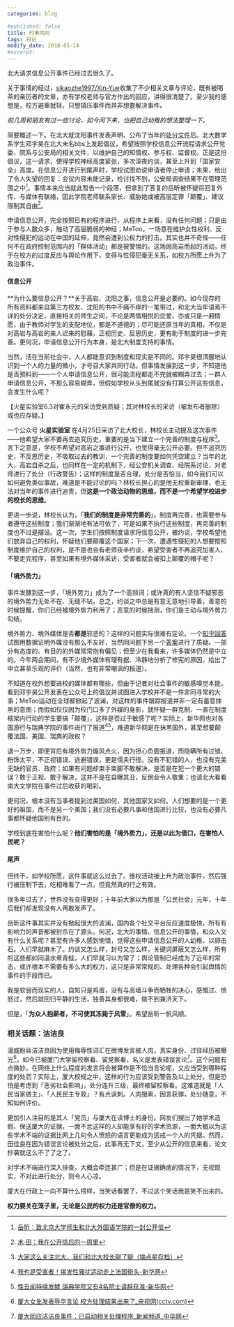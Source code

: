 ```yaml
---
categories: blog

#published: false 
title: 时事两则
tags: 日记
modify_date: 2018-05-14
#excerpt: 
---
```






北大请求信息公开事件已经过去很久了。

关于事情的经过，[sikaozhe1997/Xin-Yue](https://github.com/sikaozhe1997/Xin-Yue)收集了不少相关文章与评论，既有被喝茶的亲历者的文章，亦有学校老师与官方作出的回应，讲得很清楚了。至少我的感想是，校方避重就轻，只想镇压事件而并非想要解决事件。

*前几周和朋友有过一些讨论，如今闲下来，也把自己幼稚的想法整理一下。*

<!--more-->

简要概述一下。在北大就沈阳事件发表声明、公布了当年的[处分文件](http://m.news.cctv.com/2018/04/08/ARTIZ3BIxR8xPjoqUtJhm89T180408.shtml)后。北大数学系学生邓宇昊在北大未名bbs上发起倡议，希望按照学校信息公开流程请求公开党委、院系与公安局的相关文件，以维护自己的知情权、参与权、监督权。正是这份倡议，这一请求，使得学校神经高度紧张，多次深夜约谈，甚至上升到「国家安全」高度。在信息公开进行到尾声时，学校试图劝说申请者停止申请；未果，给出了令人失望的回复：会议内容未能记录，检讨找不到，公安局调查结果不在管理范围之中[^gkx]。事情本来应当就此暂告一个段落，但拿到了答复的岳昕被怀疑将回复外传、与媒体有联络，因此学院老师联系家长、威胁她或被高层定罪「颠覆」、建议限制其自由[^10]。

申请信息公开，完全按照已有的程序进行，从程序上来看，没有任何问题；只是由于参与人数众多，触动了高层脆弱的神经；MeToo，一场意在维护女性权利、反对性侵犯的运动在中国的延伸，竟然会遭到公权力的打击。其实也并不奇怪——任何不在政府控制范围内的「群体活动」都是被警惕的。这场因高岩而起的活动，终于在校方的过度反应与舆论作用下，变得与性侵犯毫无关系，如校方所愿上升为了政治事件。

#### 信息公开

**为什么要信息公开？**关于高岩、沈阳之事，信息公开是必要的。如今现存的所有资料都来自第三方校友、沈阳的书中不痛不痒的一笔带过，和北大当年语焉不详的处分决定。直接相关的师生之间，不论是两情相悦的恋爱、亦或只是一厢情愿，由于教师对学生的支配地位，都是不道德的；尽可能还原当年的真相，不仅是对高岩与高岩的亲人迟来的慰藉，正视历史、反思历史，更有助于制度的进一步完善。更何况，申请信息公开行为本身，是北大制度支持的事情。

当然，活在当前社会中，人人都能意识到制度和现实是不同的。邓宇昊很清醒地认识到一个人的力量的微小，才号召大家共同行动。但事情发展到这一步，不知道他是否预料到——一个人申请信息公开，很可能流程都走不完就被糊弄过去；一群人申请信息公开，不那么容易糊弄，但假如学校从头到尾就没有打算公开这些信息，会发生什么呢？

【火星实验室6.3对崔永元的采访受到质疑；其对林校长的采访（被发布者删除）或也应存疑。】

一个公众号 **火星实验室** 在4月25日采访了北大校长，林校长主动提及这次事件——他希望大家不要再去追究历史，重要的是当下建立一个完善的制度与程序[^ft]。言下之意是，学校不希望对高岩之事进行公开，也觉得毫无公开必要。但不追究历史，不反思历史，不吸取过去的教训，一个完善的制度要如何凭空建立？当年的北大，高岩自杀之后，也同样在一定的机制下，经公安机关调查、经院系讨论，对老师进行了处分（行政警告）；这样的制度是否合理，处分是否恰当，如今我们可以如何避免类似事故，难道是不能讨论的吗？林校长担心的是他无权重新审理，也无法对当年的事件进行追责，但**这是一个政治动物的思维，而不是一个希望学校进步的校长的思维**。

更进一步说，林校长认为，「**我们的制度是非常完善的**」。制度再完善，也需要参与者遵守这些制度；我们渐渐地有法可依了，可是如果不执行这些制度，再完善的制度也不过是摆设。这一次，学生们按照制度请求将信息公开，被约谈，学校希望他们放弃自己的权利，怀疑他们要颠覆这个国家；下一次，遭遇性侵犯的人想要按照制度维护自己的权利，是不是也会有老师夜半约谈，希望受害者不再追究加害人、不要走完程序，甚至如果有境外媒体采访，受害者就会被扣上颠覆的帽子呢？



#### 「境外势力」

事件发酵到这一步，「境外势力」成为了一个高频词；或许真的有人坚信不疑邪恶的境外势力无处不在、无缝不钻，总之，约谈之中总是有意无意地引导着，善意的时候提醒，你们已经被境外势力利用了；恶意的时候揣测，你们是主动与境外势力勾结。

境外势力、境外媒体是否**都是**邪恶的？这样的问题实际很难有定论。一个[知乎回答](https://www.zhihu.com/question/27807354/answer/144326531)试图用数据证明外媒没有那么不友好，当然同问题下另一个[答案](https://www.zhihu.com/question/27807354/answer/145504999)进行了质疑。一部分有态度的、有目的的外媒常常抱有偏见；但至少在我看来，许多媒体仍然是中立的。今年两会期间，有不少境外媒体有理有据、冷静地分析了修宪的原因，给出了中立甚至乐观的评价（当然，也有非常嘲讽的报道）。

不知道在校外想要进校的媒体都有哪些，但由于记者对社会事件的敏感嗅觉本能，看到邓宇昊公开发表在公众号上的倡议并试图进入学校并不是一件非同寻常的大事；MeToo运动在全球都掀起了波澜，对这样的事件跟踪报道并非一定有蓄意抹黑的意图；而假如仅仅因为校门口多了外媒的身影，就怀疑一群克制、一直在制度框架内行动的学生要搞「颠覆」，这样是否过于敏感了呢？实际上，新华网也对各国游行与瑞典学院的事件进行了报道[^bd1][^bd2]，难道新华网是在抹黑国外，甚至想要颠覆法国、美国、瑞典的政权？

退一万步，即便背后有境外势力煽风点火，因为担心负面报道，而隐瞒所有过错、粉饰太平，不正视错误、逃避错误，更是懦夫行径。没有不犯错的人，也没有完美无缺的官员、政府；如果有问题却束手束脚不敢解决，是否是在犯一个更大的错误？敢于正视、敢于解决，这并不是在自曝其丑，反倒会令人敬重；也请北大看看南大文学院在事件过后收获的喝彩。

更何况，根本没有当事者提到过美国如何，其他国家又如何。人们想要的是一个更好的祖国，而不是另一个美国；我们没有必要凡事和他国进行比较，也没有必要凡事都怀疑他国别有目的。

学校到底在害怕什么呢？**他们害怕的是「境外势力」，还是以此为借口，在害怕人民呢？**

#### 尾声

但终于，如学校所愿，这件事就这么过去了。维权活动被上升为政治事件，然后强行被压制下去，吃相难看了一点，但竟然真的行之有效。

很多年过去了，世界没有变得更好；十年前大家以为那是「公民社会」元年，十年后我们却发现没有人再敢发声了。

岳昕这件事其实并没有掀起很大的波澜，国内各个社交平台反应速度极快，所有有影响力的声音都被封杀在了源头。何况，北大的事情、信息公开的事情，和众人又有什么关系呢？甚至有许多人感到惋惜，觉得这些申请信息公开的人幼稚、以卵击石。人们早就麻木了。约谈又怎么样，封号又怎么样，关键词屏蔽又怎么样，所有的这些都如同温水煮青蛙，人们早就习以为常了；舆论管制已经成为了近年的常态，或许根本不需要有多么大的权力，这只是非常常规的、处理各种会引起舆情的事件的手段而已。

我是软弱而现实的人，自知只是鸡蛋，没有与高墙斗争而牺牲的决心，感慨过、愤怒过，然后就回归平静的生活，独善其身都很难，做不到兼济天下。

但是，「**为众人抱薪者，不可使其冻毙于风雪**」。希望岳昕一帆风顺。





### 相关话题：洁洁良

漫威粉丝洁洁良因为使用侮辱性词汇在微博发言被人肉，真实身份、过往经历被曝光[^1]，如今已被厦门大学留校察看、留党察看，名义是发表错误言论[^ref]。这个问题有点微妙。在网络上什么程度的发言将会被算作是不恰当言论呢，又应当受到哪种程度的处罚？实际上，厦大校规之中，这样的行为应该受到警告及以上处分，但是恐怕是考虑到「恶劣社会影响」，处分连升三级，最终被留校察看。这难道就是「人民当家做主」、「人民民主专政」？有点讽刺。人肉搜索，因言获罪，处分随意，不知如何评价。

更加引人注目的是其人「党员」与厦大在读博士的身份。网友们搜出了她学术造假、保送厦大的证据，一面不忿这样的人却能享有好的学术资源，一面大概以为这些学术不端的证据比网上几句令人愤怒的语言更能成为惩戒一个人的凭据。然而，田佳良在因为错误言论被处分之后，此事再无下文，至少从公开的信息来看，论文抄袭就这么不了了之了。

对学术不端进行深入排查，大概会牵连甚广；但是在证据确凿的情况下，无视现实，不对此进行处分，则令人心凉。

厦大在行政上一向不算什么榜样，当笑话看罢了，不过这个笑话我是笑不出来的。



**权力要关在笼子里，无论是公民的权力还是官僚的权力。**



[^gkx]: [岳昕：致北京大学师生和北大外国语学院的一封公开信](https://sikaozhe1997.github.io/Xin-Yue/#/%E5%B2%B3%E6%98%95%EF%BC%9A%E8%87%B4%E5%8C%97%E4%BA%AC%E5%A4%A7%E5%AD%A6%E5%B8%88%E7%94%9F%E5%92%8C%E5%8C%97%E5%A4%A7%E5%A4%96%E5%9B%BD%E8%AF%AD%E5%AD%A6%E9%99%A2%E7%9A%84%E4%B8%80%E5%B0%81%E5%85%AC%E5%BC%80%E4%BF%A1.md)

[^10]: [木·田：我在公开信后的一周里](https://sikaozhe1997.github.io/Xin-Yue/#/%E6%9C%A8%C2%B7%E7%94%B0%EF%BC%9A%E6%88%91%E5%9C%A8%E5%85%AC%E5%BC%80%E4%BF%A1%E5%90%8E%E7%9A%84%E4%B8%80%E5%91%A8%E9%87%8C.md)

[^ft]: [大家这么关注北大，我们和北大校长聊了聊（端点星存档）](https://terminus2049.github.io/archive/2018/04/25/pku-president.html)

[^bd1]: [我也是受害者！揭发性骚扰运动走上法国街头-新华网](http://www.xinhuanet.com/world/2017-10/31/c_129729261.htm)


[^bd2]: [性丑闻持续发酵 瑞典学院又有4名院士请辞获准-新华网](http://www.xinhuanet.com/world/2018-05/08/c_129866711.htm)

[^1]: [厦大女生发表辱华言论 校方处理结果出来了\_央视网(cctv.com)](http://m.news.cctv.com/2018/04/24/ARTIDX9f3FF3DokL12d9XpJw180424.shtml)

[^ref]: [厦大回应洁洁良事件：已启动相关处理程序_新闻频道_中华网](http://news.china.com/socialgd/10000169/20180422/32335980.html)